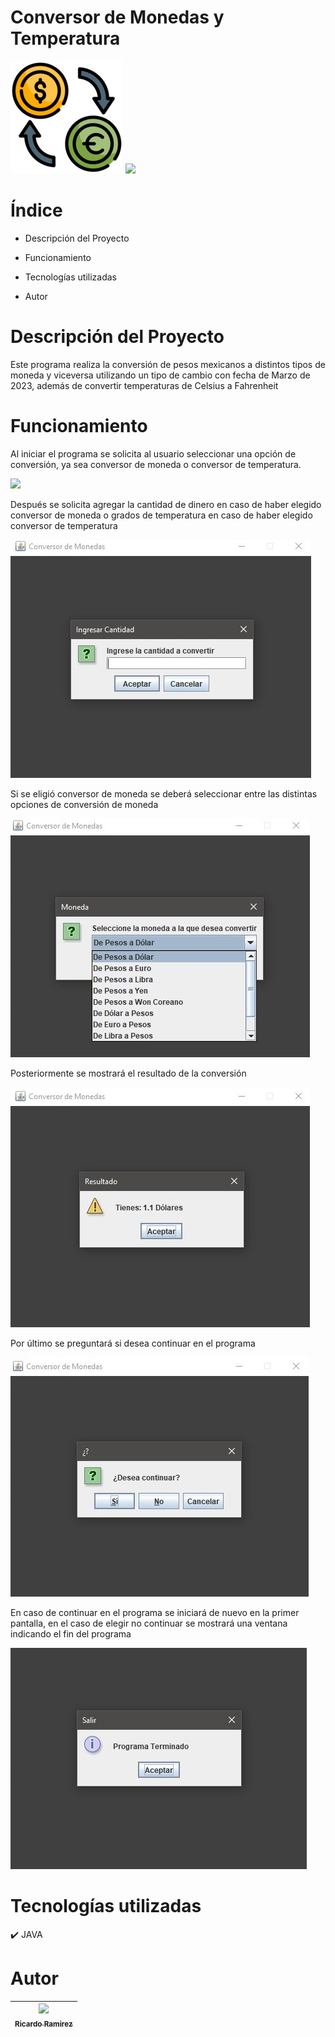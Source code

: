 # Conversor de Monedas y Temperatura

![](https://github.com/ricardoramirezmora/conversor-challenge-alura/blob/master/ConversorDeMonedas/divisas%20(1).png)
![](https://play-lh.googleusercontent.com/SdjoTwbK9oG3fgssN8Q_ikz2cLj0L3hlfBisOgzQcOXvDq21LeQHZ0EU9E8FIonAJ14=s128-h480-rw)
# Índice

- Descripción del Proyecto

- Funcionamiento

- Tecnologías utilizadas

- Autor

# Descripción del Proyecto
Este programa realiza la conversión de pesos mexicanos a distintos tipos de moneda y viceversa utilizando un tipo de cambio con fecha de Marzo de 2023, además de convertir temperaturas de Celsius a Fahrenheit

# Funcionamiento
Al iniciar el programa se solicita al usuario seleccionar una opción de conversión, ya sea conversor de moneda o conversor de temperatura.

![](https://github.com/ricardoramirezmora/conversor-challenge-alura/blob/master/ConversorDeMonedas/Men%C3%BA%20de%20inicio.jpg)

Después se solicita agregar la cantidad de dinero en caso de haber elegido conversor de moneda o grados de temperatura en caso de haber elegido conversor de temperatura
    
![](https://github.com/ricardoramirezmora/conversor-challenge-alura/blob/master/ConversorDeMonedas/Ingresar%20Cantidad.jpg)

Si se eligió conversor de moneda se deberá seleccionar entre las distintas opciones de conversión de moneda

![](https://github.com/ricardoramirezmora/conversor-challenge-alura/blob/master/ConversorDeMonedas/Seleccion.jpg)

Posteriormente se mostrará el resultado de la conversión

![](https://github.com/ricardoramirezmora/conversor-challenge-alura/blob/master/ConversorDeMonedas/Resultado.jpg)

Por último se preguntará si desea continuar en el programa

![](https://github.com/ricardoramirezmora/conversor-challenge-alura/blob/master/ConversorDeMonedas/Continuar.jpg)

En caso de continuar en el programa se iniciará de nuevo en la primer pantalla, en el caso de elegir no continuar se mostrará una ventana indicando el fin del programa

![](https://github.com/ricardoramirezmora/conversor-challenge-alura/blob/master/ConversorDeMonedas/Fin.jpg)

# Tecnologías utilizadas

✔️ JAVA

# Autor

| [<img src="https://avatars.githubusercontent.com/u/122123239?v=4" width=115><br><sub>Ricardo Ramirez</sub>](https://github.com/ricardoramirezmora) |  
| :---: |

